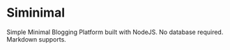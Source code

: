 # Siminimal
Simple Minimal Blogging Platform built with NodeJS. No database required. Markdown supports.
